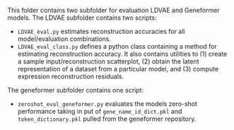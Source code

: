 This folder contains two subfolder for evaluation LDVAE and Geneformer models. The LDVAE subfolder contains two scripts:

- `LDVAE_eval.py` estimates reconstruction accuracies for all model/evaluation combinations.
- `LDVAE_eval_class.py` defines a python class containing a method for estimating reconstruction accuracy. It also contains utilities to (1) create a sample input/reconstruction scatterplot, (2) obtain the latent representation of a dataset from a particular model, and (3) compute expression reconstruction residuals.

The geneformer subfolder contains one script:

- `zeroshot_eval_geneformer.py` evaluates the models zero-shot performance taking in put of `gene_name_id_dict.pkl` and `token_dictionary.pkl` pulled from the geneformer repository.